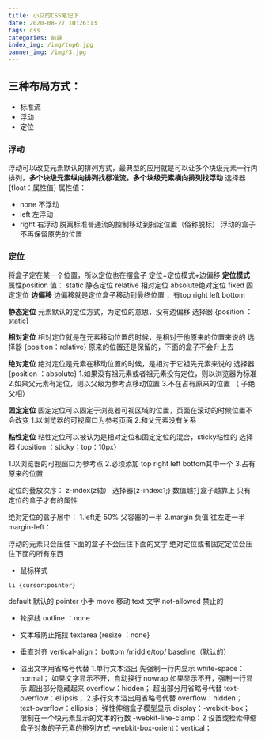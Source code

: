 ```yaml
---
title: 小艾的CSS笔记下
date: 2020-08-27 10:26:13
tags: css
categories: 前端
index_img: /img/top6.jpg
banner_img: /img/3.jpg
---
```

##  三种布局方式：
- 标准流
- 浮动
- 定位

###  浮动
浮动可以改变元素默认的排列方式，最典型的应用就是可以让多个块级元素一行内排列，**多个块级元素纵向排列找标准流。多个块级元素横向排列找浮动**
选择器 {float：属性值}
属性值：
- none 不浮动
- left 左浮动
- right 右浮动
脱离标准普通流的控制移动到指定位置（俗称脱标）
浮动的盒子不再保留原先的位置

### 定位
将盒子定在某一个位置，所以定位也在摆盒子
定位=定位模式+边偏移
**定位模式**
属性position 值：
static 静态定位          relative 相对定位  absolute绝对定位     fixed 固定定位
**边偏移**
边偏移就是定位盒子移动到最终位置  ，有top  right left bottom


**静态定位**
元素默认的定位方式，为定位的意思，没有边偏移
选择器 {position ：static}

**相对定位**
相对定位就是在元素移动位置的时候，是相对于他原来的位置来说的
选择器 {position：relative}
原来的位置还是保留的，下面的盒子不会升上去

**绝对定位**
绝对定位是元素在移动位置的时候，是相对于它祖先元素来说的
选择器 {position ：absolute}
1.如果没有祖元素或者祖元素没有定位，则以浏览器为标准
2.如果父元素有定位，则以父级为参考点移动位置
3.不在占有原来的位置
（ 子绝父相）

**固定定位**
固定定位可以固定于浏览器可视区域的位置，页面在滚动的时候位置不会改变
1.以浏览器的可视窗口为参考页面
2.和父元素没有关系

**粘性定位**
粘性定位可以被认为是相对定位和固定定位的混合，sticky粘性的
选择器 {position ：sticky；top：10px}

1.以浏览器的可视窗口为参考点
2.必须添加 top right left bottom其中一个
3.占有原来的位置

定位的叠放次序：
z-index(z轴）
选择器{z-index:1;}
数值越打盒子越靠上
只有定位的盒子才有的属性


绝对定位的盒子居中：
1.left走  50% 父容器的一半
2.margin  负值  往左走一半  margin-left：


浮动的元素只会压住下面的盒子不会压住下面的文字
绝对定位或者固定定位会压住下面的所有东西


- 鼠标样式
```
li {cursor:pointer}
```
default  默认的
pointer  小手
move     移动
text     文字
not-allowed  禁止的

- 轮廓线
outline  ：none
- 文本域防止拖拉 
textarea {resize ：none}

- 垂直对齐
vertical-align： bottom  /middle/top/  baseline（默认的）

- 溢出文字用省略号代替
1.单行文本溢出
先强制一行内显示
white-space：normal； 如果文字显示不开，自动换行   nowrap 如果显示不开，强制一行显示
超出部分隐藏起来
overflow：hidden；
超出部分用省略号代替
text-overflow：ellipsis；
2.多行文本溢出用省略号代替
overflow：hidden；
text-overflow：ellipsis；
弹性伸缩盒子模型显示
display：-webkit-box；
限制在一个块元素显示的文本的行数
-webkit-line-clamp：2
设置或检索伸缩盒子对象的子元素的排列方式
-webkit-box-orient：vertical；
